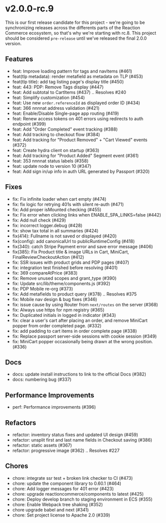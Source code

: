 # v2.0.0-rc.9
This is our first release candidate for this project - we're going to be synchronizing releases across the differents parts of the Reaction Commerce ecosystem, so that's why we're starting with rc.8. This project should be considered `pre-release` until we've released the final 2.0.0 version.

## Features
 - feat: Improve loading pattern for tags and navItems (#461)
 - feat(tlp metadata): render metafield as metadata on TLP (#453)
 - feat(tlp title): add tag listing page's display title (#450)
 - feat: 443: PDP: Remove Tags display (#447)
 - feat:  Add subtotal to CartItems (#437) .. Resolves #240
 - feat: Simplify customization (#454)
 - feat: Use new `order.referenceId` as displayed order ID (#434)
 - feat: 366 nnnnat address validation (#421)
 - feat: Enable/Disable Single-page app routing (#419)
 - feat: Renew access tokens on 401 errors using redirects to auth endpoint (#399)
 - feat: Add "Order Completed" event tracking (#388)
 - feat: Add tracking to checkout flow (#384)
 - feat: Add tracking for "Product Removed" + "Cart Viewed" events (#372)
 - feat: Create hydra client on startup (#363)
 - feat: Add tracking for "Product Added" Segment event (#361)
 - feat: 353 nnnnat status labels (#358)
 - feat: update node to version 10 (#347)
 - feat: Add sign in/up info in auth URL generated by Passport (#320)

## Fixes
 - fix: Fix infinite loader when cart empty (#474)
 - fix: fix logic for retrying 401s with silent re-auth (#471)
 - fix: Add proper isMounted checking (#455)
 - fix: Fix error when clicking links when ENABLE_SPA_LINKS=false (#442)
 - fix: Add null check (#429)
 - fix: incorrect logger.debug (#428)
 - fix: show tax total in all summaries (#424)
 - fix(414): Fullname is not saved or displayed (#420)
 - fix(config): add canonicalUrl to publicRuntimeConfig (#418)
 - fix(340): catch Stripe Payment error and save error message (#406)
 - fix(385): Fix Product title & image URLs in Cart, MiniCart, FinalReviewCheckoutAction (#412)
 - fix: SSR issues with product grids and PDP pages (#407)
 - fix: integration test finished before resolving (#401)
 - fix: 369 compareAtPrice (#383)
 - fix: Remove unused scopes and grant_type (#390)
 - fix: Update src/lib/theme/components.js (#392)
 - fix: PDP Mobile re-org (#373)
 - fix: Add metafields to product query (#378) .. Resolves #375
 - fix: Mobile nav design & bug fixes (#346)
 - fix: issue cause by using Router from `next/routes` on the server (#368)
 - fix: Always use https for npm registry (#365)
 - fix: Duplicated initials in logged in indicator (#343)
 - fix: clear a user's cart after placing an order, and remove MiniCart popper from order completed page. (#332)
 - fix: add padding to cart items in order complete page (#338)
 - fix: Replace passport server-side sessions with cookie session (#349)
 - fix: MiniCart popper occasionally being drawn at the wrong position. (#336)

 ## Docs
 - docs: update install instructions to link to the official Docs (#382)
 - docs: numbering bug (#337)

## Performance Improvements
 - perf: Performance improvements (#396)

## Refactors
 - refactor: inventory status fixes and updated UI design (#459)
 - refactor: unsplit first and last name fields in Checkout saving (#386)
 - refactor: static assets (#367)
 - refactor: progressive image (#362) .. Resolves #227

 ## Chores
 - chore: integrate ssr test + broken link checker to CI (#473)
 - chore: update the component library to 0.60.1 (#464)
 - chore: Add logger messages for 401 error (#423)
 - chore: upgrade reactioncommerce/components to latest (#425)
 - chore: Deploy develop branch to staging environment in ECS (#355)
 - chore: Enable Webpack tree shaking (#352)
 - chore upgrade babel and next (#341)
 - chore: Set project license to Apache 2.0 (#339)
